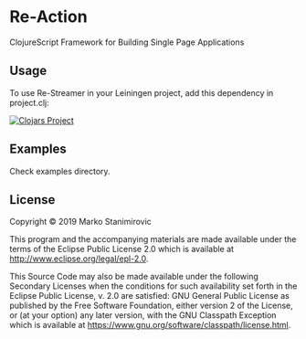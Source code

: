 # Re-Action

ClojureScript Framework for Building Single Page Applications

## Usage

To use Re-Streamer in your Leiningen project, add this dependency in project.clj:

[![Clojars Project](https://img.shields.io/clojars/v/org.clojars.stanimirovic/re-action.svg)](https://clojars.org/org.clojars.stanimirovic/re-action)

## Examples

Check examples directory.

## License

Copyright © 2019 Marko Stanimirovic

This program and the accompanying materials are made available under the
terms of the Eclipse Public License 2.0 which is available at
http://www.eclipse.org/legal/epl-2.0.

This Source Code may also be made available under the following Secondary
Licenses when the conditions for such availability set forth in the Eclipse
Public License, v. 2.0 are satisfied: GNU General Public License as published by
the Free Software Foundation, either version 2 of the License, or (at your
option) any later version, with the GNU Classpath Exception which is available
at https://www.gnu.org/software/classpath/license.html.
